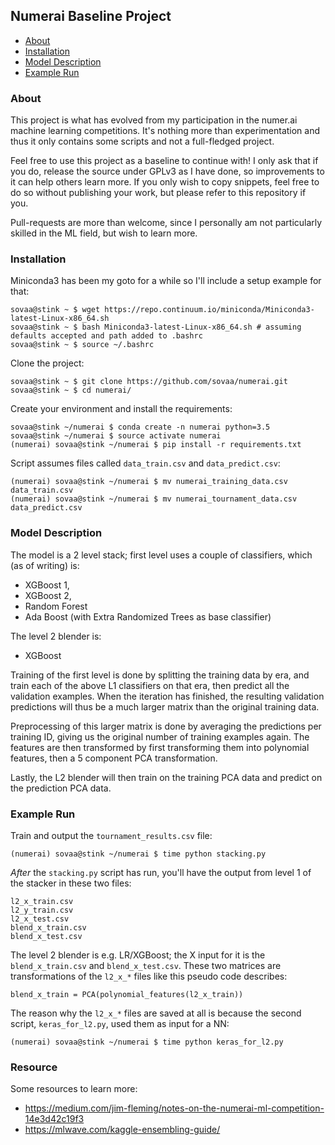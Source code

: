 ## Numerai Baseline Project

  * [About](#about)
  * [Installation](#installation)
  * [Model Description](#model-description)
  * [Example Run](#example-run)

### About

This project is what has evolved from my participation in the numer.ai machine learning competitions. It's nothing more
than experimentation and thus it only contains some scripts and not a full-fledged project.

Feel free to use this project as a baseline to continue with! I only ask that if you do, release the source under GPLv3
as I have done, so improvements to it can help others learn more. If you only wish to copy snippets, feel free to do so
without publishing your work, but please refer to this repository if you.

Pull-requests are more than welcome, since I personally am not particularly skilled in the ML field, but wish to learn
more.

### Installation

Miniconda3 has been my goto for a while so I'll include a setup example for that:

    sovaa@stink ~ $ wget https://repo.continuum.io/miniconda/Miniconda3-latest-Linux-x86_64.sh
    sovaa@stink ~ $ bash Miniconda3-latest-Linux-x86_64.sh # assuming defaults accepted and path added to .bashrc
    sovaa@stink ~ $ source ~/.bashrc

Clone the project:

    sovaa@stink ~ $ git clone https://github.com/sovaa/numerai.git
    sovaa@stink ~ $ cd numerai/

Create your environment and install the requirements:

    sovaa@stink ~/numerai $ conda create -n numerai python=3.5
    sovaa@stink ~/numerai $ source activate numerai
    (numerai) sovaa@stink ~/numerai $ pip install -r requirements.txt

Script assumes files called `data_train.csv` and `data_predict.csv`:
    
    (numerai) sovaa@stink ~/numerai $ mv numerai_training_data.csv data_train.csv
    (numerai) sovaa@stink ~/numerai $ mv numerai_tournament_data.csv data_predict.csv

### Model Description

The model is a 2 level stack; first level uses a couple of classifiers, which (as of writing) is:

* XGBoost 1,
* XGBoost 2,
* Random Forest
* Ada Boost (with Extra Randomized Trees as base classifier)

The level 2 blender is:

* XGBoost

Training of the first level is done by splitting the training data by era, and train each of the above L1 classifiers
on that era, then predict all the validation examples. When the iteration has finished, the resulting validation
predictions will thus be a much larger matrix than the original training data.

Preprocessing of this larger matrix is done by averaging the predictions per training ID, giving us the original number 
of training examples again. The features are then transformed by first transforming them into polynomial features, then
a 5 component PCA transformation.

Lastly, the L2 blender will then train on the training PCA data and predict on the prediction PCA data. 

### Example Run

Train and output the `tournament_results.csv` file:

    (numerai) sovaa@stink ~/numerai $ time python stacking.py

_After_ the `stacking.py` script has run, you'll have the output from level 1 of the stacker in these two files:

    l2_x_train.csv
    l2_y_train.csv
    l2_x_test.csv
    blend_x_train.csv
    blend_x_test.csv

The level 2 blender is e.g. LR/XGBoost; the X input for it is the `blend_x_train.csv` and `blend_x_test.csv`. These two
matrices are transformations of the `l2_x_*` files like this pseudo code describes:

    blend_x_train = PCA(polynomial_features(l2_x_train))

The reason why the `l2_x_*` files are saved at all is because the second script, `keras_for_l2.py`, used them as input
for a NN:

    (numerai) sovaa@stink ~/numerai $ time python keras_for_l2.py

### Resource

Some resources to learn more:

* https://medium.com/jim-fleming/notes-on-the-numerai-ml-competition-14e3d42c19f3
* https://mlwave.com/kaggle-ensembling-guide/
